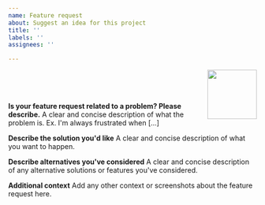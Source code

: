 ```yaml
---
name: Feature request
about: Suggest an idea for this project
title: ''
labels: ''
assignees: ''

---
```


<img src="https://raw.githubusercontent.com/derailed/popeye/master/assets/popeye_feature.png" align="right" width="100" height="auto"/>

<br/>
<br/>
<br/>


**Is your feature request related to a problem? Please describe.**
A clear and concise description of what the problem is. Ex. I'm always frustrated when [...]

**Describe the solution you'd like**
A clear and concise description of what you want to happen.

**Describe alternatives you've considered**
A clear and concise description of any alternative solutions or features you've considered.

**Additional context**
Add any other context or screenshots about the feature request here.
